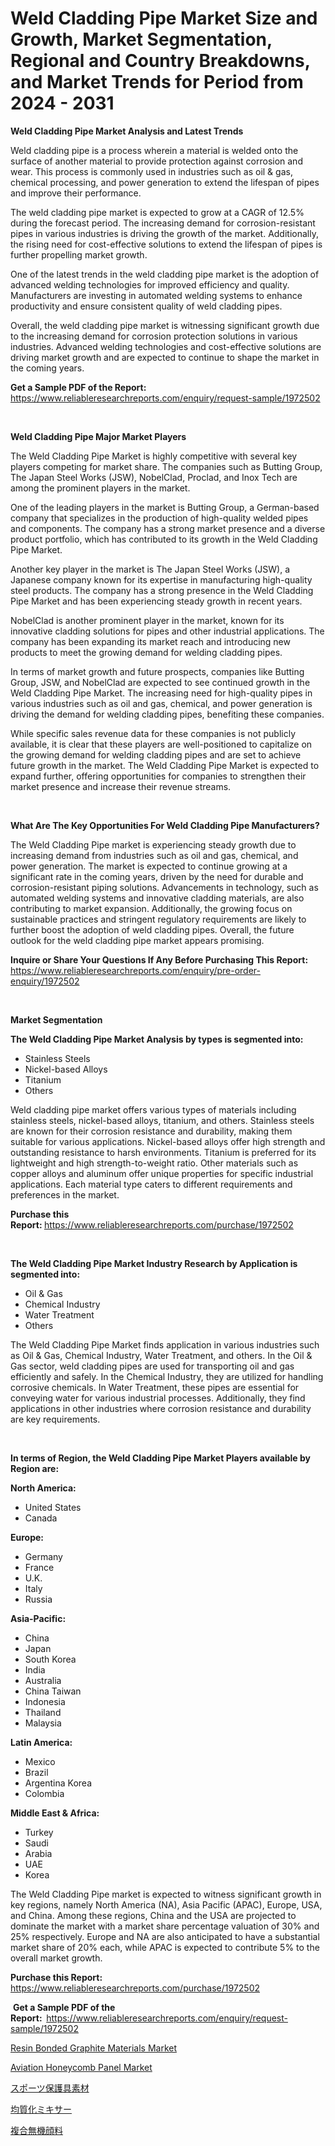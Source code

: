 <p><h1>Weld Cladding Pipe Market Size and Growth, Market Segmentation, Regional and Country Breakdowns, and Market Trends for Period from 2024 -  2031</h1></p><p><strong>Weld Cladding Pipe Market Analysis and Latest Trends</strong></p>
<p><p>Weld cladding pipe is a process wherein a material is welded onto the surface of another material to provide protection against corrosion and wear. This process is commonly used in industries such as oil & gas, chemical processing, and power generation to extend the lifespan of pipes and improve their performance.</p><p>The weld cladding pipe market is expected to grow at a CAGR of 12.5% during the forecast period. The increasing demand for corrosion-resistant pipes in various industries is driving the growth of the market. Additionally, the rising need for cost-effective solutions to extend the lifespan of pipes is further propelling market growth.</p><p>One of the latest trends in the weld cladding pipe market is the adoption of advanced welding technologies for improved efficiency and quality. Manufacturers are investing in automated welding systems to enhance productivity and ensure consistent quality of weld cladding pipes.</p><p>Overall, the weld cladding pipe market is witnessing significant growth due to the increasing demand for corrosion protection solutions in various industries. Advanced welding technologies and cost-effective solutions are driving market growth and are expected to continue to shape the market in the coming years.</p></p>
<p><strong>Get a Sample PDF of the Report:&nbsp;</strong> <a href="https://www.reliableresearchreports.com/enquiry/request-sample/1972502">https://www.reliableresearchreports.com/enquiry/request-sample/1972502</a></p>
<p>&nbsp;</p>
<p><strong>Weld Cladding Pipe Major Market Players</strong></p>
<p><p>The Weld Cladding Pipe Market is highly competitive with several key players competing for market share. The companies such as Butting Group, The Japan Steel Works (JSW), NobelClad, Proclad, and Inox Tech are among the prominent players in the market.</p><p>One of the leading players in the market is Butting Group, a German-based company that specializes in the production of high-quality welded pipes and components. The company has a strong market presence and a diverse product portfolio, which has contributed to its growth in the Weld Cladding Pipe Market.</p><p>Another key player in the market is The Japan Steel Works (JSW), a Japanese company known for its expertise in manufacturing high-quality steel products. The company has a strong presence in the Weld Cladding Pipe Market and has been experiencing steady growth in recent years.</p><p>NobelClad is another prominent player in the market, known for its innovative cladding solutions for pipes and other industrial applications. The company has been expanding its market reach and introducing new products to meet the growing demand for welding cladding pipes.</p><p>In terms of market growth and future prospects, companies like Butting Group, JSW, and NobelClad are expected to see continued growth in the Weld Cladding Pipe Market. The increasing need for high-quality pipes in various industries such as oil and gas, chemical, and power generation is driving the demand for welding cladding pipes, benefiting these companies.</p><p>While specific sales revenue data for these companies is not publicly available, it is clear that these players are well-positioned to capitalize on the growing demand for welding cladding pipes and are set to achieve future growth in the market. The Weld Cladding Pipe Market is expected to expand further, offering opportunities for companies to strengthen their market presence and increase their revenue streams.</p></p>
<p>&nbsp;</p>
<p><strong>What Are The Key Opportunities For Weld Cladding Pipe Manufacturers?</strong></p>
<p><p>The Weld Cladding Pipe market is experiencing steady growth due to increasing demand from industries such as oil and gas, chemical, and power generation. The market is expected to continue growing at a significant rate in the coming years, driven by the need for durable and corrosion-resistant piping solutions. Advancements in technology, such as automated welding systems and innovative cladding materials, are also contributing to market expansion. Additionally, the growing focus on sustainable practices and stringent regulatory requirements are likely to further boost the adoption of weld cladding pipes. Overall, the future outlook for the weld cladding pipe market appears promising.</p></p>
<p><strong>Inquire or Share Your Questions If Any Before Purchasing This Report:</strong> <a href="https://www.reliableresearchreports.com/enquiry/pre-order-enquiry/1972502">https://www.reliableresearchreports.com/enquiry/pre-order-enquiry/1972502</a></p>
<p>&nbsp;</p>
<p><strong>Market Segmentation</strong></p>
<p><strong>The Weld Cladding Pipe Market Analysis by types is segmented into:</strong></p>
<p><ul><li>Stainless Steels</li><li>Nickel-based Alloys</li><li>Titanium</li><li>Others</li></ul></p>
<p><p>Weld cladding pipe market offers various types of materials including stainless steels, nickel-based alloys, titanium, and others. Stainless steels are known for their corrosion resistance and durability, making them suitable for various applications. Nickel-based alloys offer high strength and outstanding resistance to harsh environments. Titanium is preferred for its lightweight and high strength-to-weight ratio. Other materials such as copper alloys and aluminum offer unique properties for specific industrial applications. Each material type caters to different requirements and preferences in the market.</p></p>
<p><strong>Purchase this Report:&nbsp;</strong><a href="https://www.reliableresearchreports.com/purchase/1972502">https://www.reliableresearchreports.com/purchase/1972502</a></p>
<p>&nbsp;</p>
<p><strong>The Weld Cladding Pipe Market Industry Research by Application is segmented into:</strong></p>
<p><ul><li>Oil & Gas</li><li>Chemical Industry</li><li>Water Treatment</li><li>Others</li></ul></p>
<p><p>The Weld Cladding Pipe Market finds application in various industries such as Oil & Gas, Chemical Industry, Water Treatment, and others. In the Oil & Gas sector, weld cladding pipes are used for transporting oil and gas efficiently and safely. In the Chemical Industry, they are utilized for handling corrosive chemicals. In Water Treatment, these pipes are essential for conveying water for various industrial processes. Additionally, they find applications in other industries where corrosion resistance and durability are key requirements.</p></p>
<p>&nbsp;</p>
<p><strong>In terms of Region, the Weld Cladding Pipe Market Players available by Region are:</strong></p>
<p>
    <p> <strong> North America: </strong>
        <ul>
            <li>United States</li>
            <li>Canada</li>
        </ul>
        </p> 
    <p> <strong> Europe: </strong>
        <ul>
            <li>Germany</li>
            <li>France</li>
            <li>U.K.</li>
            <li>Italy</li>
            <li>Russia</li>
        </ul>
        </p> 
    <p> <strong> Asia-Pacific: </strong>
        <ul>
            <li>China</li>
            <li>Japan</li>
            <li>South Korea</li>
            <li>India</li>
            <li>Australia</li>
            <li>China Taiwan</li>
            <li>Indonesia</li>
            <li>Thailand</li>
            <li>Malaysia</li>
        </ul>
        </p> 
    <p> <strong> Latin America: </strong>
        <ul>
            <li>Mexico</li>
            <li>Brazil</li>
            <li>Argentina Korea</li>
            <li>Colombia</li>
        </ul>
        </p> 
    <p> <strong> Middle East & Africa: </strong>
        <ul>
            <li>Turkey</li>
            <li>Saudi</li>
            <li>Arabia</li>
            <li>UAE</li>
            <li>Korea</li>
        </ul>
    </p>
    </p>
<p><p>The Weld Cladding Pipe market is expected to witness significant growth in key regions, namely North America (NA), Asia Pacific (APAC), Europe, USA, and China. Among these regions, China and the USA are projected to dominate the market with a market share percentage valuation of 30% and 25% respectively. Europe and NA are also anticipated to have a substantial market share of 20% each, while APAC is expected to contribute 5% to the overall market growth.</p></p>
<p><strong>Purchase this Report: </strong><a href="https://www.reliableresearchreports.com/purchase/1972502">https://www.reliableresearchreports.com/purchase/1972502</a></p>
<p>&nbsp;<strong>Get a Sample PDF of the Report:&nbsp;&nbsp;</strong><a href="https://www.reliableresearchreports.com/enquiry/request-sample/1972502">https://www.reliableresearchreports.com/enquiry/request-sample/1972502</a></p>
<p><strong></strong></p>
<p><p><a href="https://github.com/zjyglelu/Market-Research-Report-List-1/blob/main/resin-bonded-graphite-materials-market.md">Resin Bonded Graphite Materials Market</a></p><p><a href="https://github.com/mbisetmhermsr/Market-Research-Report-List-1/blob/main/aviation-honeycomb-panel-market.md">Aviation Honeycomb Panel Market</a></p><p><a href="https://medium.com/@durgin521/%E3%82%B9%E3%83%9D%E3%83%BC%E3%83%84%E7%94%A8%E4%BF%9D%E8%AD%B7%E5%85%B7%E7%B4%A0%E6%9D%90%E3%81%AE%E5%B8%82%E5%A0%B4%E3%82%B7%E3%82%A7%E3%82%A2%E3%81%AE%E5%A4%89%E9%81%B7%E3%81%A8%E5%B8%82%E5%A0%B4%E6%88%90%E9%95%B7%E3%83%88%E3%83%AC%E3%83%B3%E3%83%892024%E5%B9%B4%E3%81%8B%E3%82%892031%E5%B9%B4%E3%81%BE%E3%81%A7-4be5d77458e0">スポーツ保護具素材</a></p><p><a href="https://github.com/avwofrml53535/Market-Research-Report-List-1/blob/main/28981832280.md">均質化ミキサー</a></p><p><a href="https://medium.com/@opalkilback2023/%E8%A4%87%E5%90%88%E7%84%A1%E6%A9%9F%E9%A1%94%E6%96%99%E5%B8%82%E5%A0%B4-%E5%B8%82%E5%A0%B4cagr-%E5%B8%82%E5%A0%B4%E3%83%88%E3%83%AC%E3%83%B3%E3%83%89-%E6%88%90%E9%95%B7%E6%88%A6%E7%95%A5%E3%81%AB%E9%96%A2%E3%81%99%E3%82%8B%E6%B4%9E%E5%AF%9F-0739576b7b8a">複合無機顔料</a></p></p>